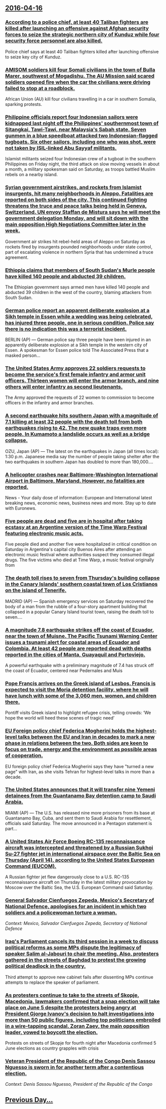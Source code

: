 ## [2016-04-16](/news/2016/04/16/index.md)

### [According to a police chief, at least 40 Taliban fighters are killed after launching an offensive against Afghan security forces to seize the strategic northern city of Kunduz while four security force personnel are also killed. ](/news/2016/04/16/according-to-a-police-chief-at-least-40-taliban-fighters-are-killed-after-launching-an-offensive-against-afghan-security-forces-to-seize-th.md)
Police chief says at least 40 Taliban fighters killed after launching offensive to seize key city of Kunduz.

### [AMISOM soldiers kill four Somali civilians in the town of Bulla Marer, southwest of Mogadishu. The AU Mission said scared soldiers opened fire when the car the civilians were driving failed to stop at a roadblock. ](/news/2016/04/16/amisom-soldiers-kill-four-somali-civilians-in-the-town-of-bulla-marer-southwest-of-mogadishu-the-au-mission-said-scared-soldiers-opened-fi.md)
African Union (AU) kill four civilians travelling in a car in southern Somalia, sparking protests.

### [Philippine officials report four Indonesian sailors were kidnapped last night off the Philippines' southernmost town of Sitangkai, Tawi-Tawi, near Malaysia's Sabah state. Seven gunmen in a blue speedboat attacked two Indonesian-flagged tugboats.  Six other sailors, including one who was shot, were not taken by ISIL-linked Abu Sayyaf militants. ](/news/2016/04/16/philippine-officials-report-four-indonesian-sailors-were-kidnapped-last-night-off-the-philippines-southernmost-town-of-sitangkai-tawi-tawi.md)
Islamist militants seized four Indonesian crew of a tugboat in the southern Philippines on Friday night, the third attack on slow moving vessels in about a month, a military spokesman said on Saturday, as troops battled Muslim rebels on a nearby island.

### [Syrian government airstrikes, and rockets from Islamist insurgents, hit many neighborhoods in Aleppo. Fatalities are reported on both sides of the city. This continued fighting threatens the truce and peace talks being held in Geneva, Switzerland. UN envoy Staffan de Mistura says he will meet the government delegation Monday, and will sit down with the main opposition High Negotiations Committee later in the week. ](/news/2016/04/16/syrian-government-airstrikes-and-rockets-from-islamist-insurgents-hit-many-neighborhoods-in-aleppo-fatalities-are-reported-on-both-sides.md)
Government air strikes hit rebel-held areas of Aleppo on Saturday as rockets fired by insurgents pounded neighborhoods under state control, part of escalating violence in northern Syria that has undermined a truce agreement.

### [Ethiopia claims that members of South Sudan's Murle people have killed 140 people and abducted 39 children. ](/news/2016/04/16/ethiopia-claims-that-members-of-south-sudan-s-murle-people-have-killed-140-people-and-abducted-39-children.md)
The Ethiopian government says armed men have killed 140 people and abducted 39 children in the west of the country, blaming attackers from South Sudan.

### [German police report an apparent deliberate explosion at a Sikh temple in Essen while a wedding was being celebrated, has injured three people, one in serious condition. Police say there is no indication this was a terrorist incident. ](/news/2016/04/16/german-police-report-an-apparent-deliberate-explosion-at-a-sikh-temple-in-essen-while-a-wedding-was-being-celebrated-has-injured-three-peop.md)
BERLIN (AP) — German police say three people have been injured in an apparently deliberate explosion at a Sikh temple in the western city of Essen. A spokesman for Essen police told The Associated Press that a masked person…

### [The United States Army approves 22 soldiers requests to become the service's first female infantry and armor unit officers.  Thirteen women will enter the armor branch, and nine others will enter infantry as second lieutenants. ](/news/2016/04/16/the-united-states-army-approves-22-soldiers-requests-to-become-the-service-s-first-female-infantry-and-armor-unit-officers-thirteen-women.md)
The Army approved the requests of 22 women to commission to become officers in the infantry and armor branches.

### [A second earthquake hits southern Japan with a magnitude of 7.1 killing at least 32 people with the death toll from both earthquakes rising to 42. The new quake traps even more people. In Kumamoto a landslide occurs as well as a bridge collapse. ](/news/2016/04/16/a-second-earthquake-hits-southern-japan-with-a-magnitude-of-7-1-killing-at-least-32-people-with-the-death-toll-from-both-earthquakes-rising.md)
OZU, Japan (AP) — The latest on the earthquakes in Japan (all times local): 1:30 p.m. Japanese media say the number of people taking shelter after the two earthquakes in southern Japan has doubled to more than 180,000.…

### [A helicopter crashes near Baltimore-Washington International Airport in Baltimore, Maryland. However, no fatalities are reported. ](/news/2016/04/16/a-helicopter-crashes-near-baltimoreawashington-international-airport-in-baltimore-maryland-however-no-fatalities-are-reported.md)
News - Your daily dose of information: European and International latest breaking news, economic news, business news and more. Stay up to date with Euronews.

### [Five people are dead and five are in hospital after taking ecstasy at an Argentine version of the Time Warp Festival featuring electronic music acts. ](/news/2016/04/16/five-people-are-dead-and-five-are-in-hospital-after-taking-ecstasy-at-an-argentine-version-of-the-time-warp-festival-featuring-electronic-mu.md)
Five people died and another five were hospitalized in critical condition on Saturday in Argentina&#x27;s capital city Buenos Aires after attending an electronic music festival where authorities suspect they consumed illegal drugs. The five victims who died at Time Warp, a music festival originally from

### [The death toll rises to seven from Thursday's building collapse  in the Canary Islands' southern coastal town of Los Cristianos on the island of Tenerife. ](/news/2016/04/16/the-death-toll-rises-to-seven-from-thursday-s-building-collapse-in-the-canary-islands-southern-coastal-town-of-los-cristianos-on-the-islan.md)
MADRID (AP) — Spanish emergency services on Saturday recovered the body of a man from the rubble of a four-story apartment building that collapsed in a popular Canary Island tourist town, raising the death toll to seven.…

### [A magnitude 7.8 earthquake strikes off the coast of Ecuador, near the town of Muisne. The Pacific Tsunami Warning Center issues a tsunami alert for coastal areas of Ecuador and Colombia. At least 42 people are reported dead with deaths reported in the cities of Manta, Guayaquil and Portoviejo. ](/news/2016/04/16/a-magnitude-7-8-earthquake-strikes-off-the-coast-of-ecuador-near-the-town-of-muisne-the-pacific-tsunami-warning-center-issues-a-tsunami-al.md)
 A powerful earthquake with a preliminary magnitude of 7.4 has struck off the coast of Ecuador, centered near Pedernales and Muis 

### [Pope Francis arrives on the Greek island of Lesbos. Francis is expected to visit the Moria detention facility, where he will have lunch with some of the 3,060 men, women, and children there. ](/news/2016/04/16/pope-francis-arrives-on-the-greek-island-of-lesbos-francis-is-expected-to-visit-the-moria-detention-facility-where-he-will-have-lunch-with.md)
Pontiff visits Greek island to highlight refugee crisis, telling crowds: ‘We hope the world will heed these scenes of tragic need’

### [EU Foreign policy chief Federica Mogherini holds the highest-level talks between the EU and Iran in decades to mark a new phase in relations between the two. Both sides are keen to focus on trade, energy and the environment as possible areas of cooperation. ](/news/2016/04/16/eu-foreign-policy-chief-federica-mogherini-holds-the-highest-level-talks-between-the-eu-and-iran-in-decades-to-mark-a-new-phase-in-relations.md)
EU foreign policy chief Federica Mogherini says they have &quot;turned a new page&quot; with Iran, as she visits Tehran for highest-level talks in more than a decade.

### [The United States announces that it will transfer nine Yemeni detainees from the Guantanamo Bay detention camp to Saudi Arabia. ](/news/2016/04/16/the-united-states-announces-that-it-will-transfer-nine-yemeni-detainees-from-the-guantanamo-bay-detention-camp-to-saudi-arabia.md)
MIAMI (AP) — The U.S. has released nine more prisoners from its base at Guantanamo Bay, Cuba, and sent them to Saudi Arabia for resettlement, officials said Saturday. The move announced in a Pentagon statement is part…

### [A United States Air Force Boeing RC-135 reconnaissance aircraft was intercepted and threatened by a Russian Sukhoi Su-27 fighter jet in international airspace over the Baltic Sea on Thursday (April 14), according to the United States European Command (EUCOM). ](/news/2016/04/16/a-united-states-air-force-boeing-rc-135-reconnaissance-aircraft-was-intercepted-and-threatened-by-a-russian-sukhoi-su-27-fighter-jet-in-inte.md)
A Russian fighter jet flew dangerously close to a U.S. RC-135 reconnaissance aircraft on Thursday in the latest military provocation by Moscow over the Baltic Sea, the U.S. European Command said Saturday.

### [General Salvador Cienfuegos Zepeda, Mexico's Secretary of National Defence, apologises for an incident in which two soldiers and a policewoman torture a woman. ](/news/2016/04/16/general-salvador-cienfuegos-zepeda-mexico-s-secretary-of-national-defence-apologises-for-an-incident-in-which-two-soldiers-and-a-policewom.md)
_Context: Mexico, Salvador Cienfuegos Zepeda, Secretary of National Defence_

### [Iraq's Parliament cancels its third session in a week to discuss political reforms as some MPs dispute the legitimacy of speaker Salim al-Jabouri to chair the meeting. Also, protesters gathered in the streets of Baghdad to protest the growing political deadlock in the country. ](/news/2016/04/16/iraq-s-parliament-cancels-its-third-session-in-a-week-to-discuss-political-reforms-as-some-mps-dispute-the-legitimacy-of-speaker-salim-al-ja.md)
Third attempt to approve new cabinet fails after dissenting MPs continue attempts to replace the speaker of parliament.

### [As protesters continue to take to the streets of Skopje, Macedonia, lawmakers confirmed that a snap election will take place on June 5 despite the protesters being angry at President Gjorge Ivanov's decision to halt investigations into more than 50 public figures, including top politicians embroiled in a wire-tapping scandal. Zoran Zaev, the main opposition leader, vowed to boycott the election. ](/news/2016/04/16/as-protesters-continue-to-take-to-the-streets-of-skopje-macedonia-lawmakers-confirmed-that-a-snap-election-will-take-place-on-june-5-despi.md)
Protests on streets of Skopje for fourth night after Macedonia confirmed 5 June elections as country grapples with crisis

### [Veteran President of the Republic of the Congo Denis Sassou Nguesso is sworn in for another term after a contentious election. ](/news/2016/04/16/veteran-president-of-the-republic-of-the-congo-denis-sassou-nguesso-is-sworn-in-for-another-term-after-a-contentious-election.md)
_Context: Denis Sassou Nguesso, President of the Republic of the Congo_

## [Previous Day...](/news/2016/04/15/index.md)

